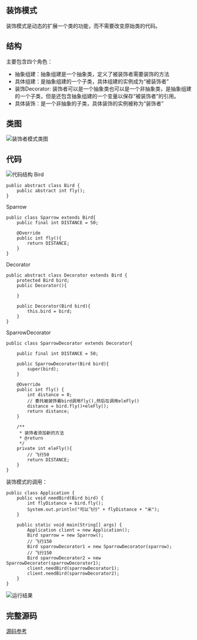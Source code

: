 ## 装饰模式
装饰模式是动态的扩展一个类的功能，而不需要改变原始类的代码。

## 结构
主要包含四个角色：
- 抽象组建：抽象组建是一个抽象类，定义了被装饰者需要装饰的方法
- 具体组建：是抽象组建的一个子类，具体组建的实例成为“被装饰者”
- 装饰Decorator: 装饰者可以是一个抽象类也可以是一个非抽象类，是抽象组建的一个子类，但是还包含抽象组建的一个变量以保存“被装饰者”的引用。
- 具体装饰：是一个非抽象的子类，具体装饰的实例被称为“装饰者”

## 类图
![装饰者模式类图](https://upload-images.jianshu.io/upload_images/7632302-ae925cb821b45bfa.png?imageMogr2/auto-orient/strip%7CimageView2/2/w/1240)

## 代码

![代码结构](https://upload-images.jianshu.io/upload_images/7632302-92536b6e2d193424.png?imageMogr2/auto-orient/strip%7CimageView2/2/w/1240)
Bird
```
public abstract class Bird {
    public abstract int fly();
}
```
Sparrow
```
public class Sparrow extends Bird{
    public final int DISTANCE = 50;

    @Override
    public int fly(){
        return DISTANCE;
    }
}
```
Decorator
```
public abstract class Decorator extends Bird {
    protected Bird bird;
    public Decorator(){

    }

    public Decorator(Bird bird){
        this.bird = bird;
    }
}
```
SparrowDecorator
```
public class SparrowDecorator extends Decorator{

    public final int DISTANCE = 50;

    public SparrowDecorator(Bird bird){
        super(bird);
    }

    @Override
    public int fly() {
        int distance = 0;
        // 委托被装饰着bird调用fly(),然后在调用eleFly()
        distance = bird.fly()+eleFly();
        return distance;
    }

    /**
     * 装饰者添加新的方法
     * @return
     */
    private int eleFly(){
        // 飞行50
        return DISTANCE;
    }
}
```
装饰模式的调用：
```
public class Application {
    public void needBird(Bird bird) {
        int flyDistance = bird.fly();
        System.out.println("可以飞行" + flyDistance + "米");
    }

    public static void main(String[] args) {
        Application client = new Application();
        Bird sparrow = new Sparrow();
        // 飞行150
        Bird sparrowDecorator1 = new SparrowDecorator(sparrow);
        // 飞行150
        Bird sparrowDecorator2 = new SparrowDecorator(sparrowDecorator1);
        client.needBird(sparrowDecorator1);
        client.needBird(sparrowDecorator2);
    }
}
```
![运行结果](https://upload-images.jianshu.io/upload_images/7632302-1f9268861af092bb.png?imageMogr2/auto-orient/strip%7CimageView2/2/w/1240)

## 完整源码
[源码参考](https://github.com/guangxush/DesignPatterns)

